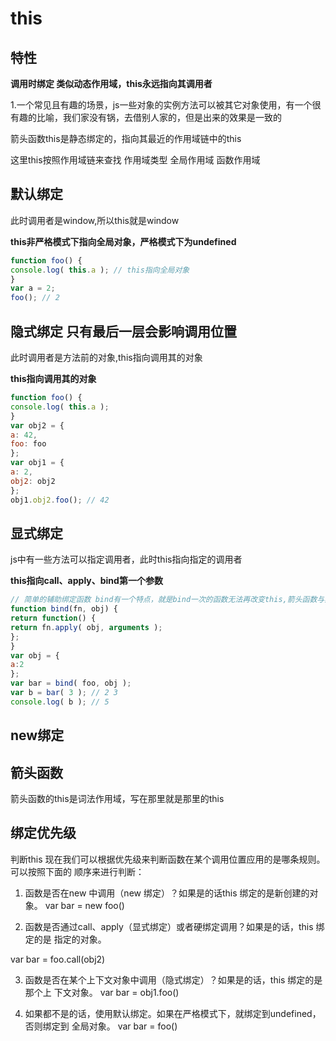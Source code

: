 # this 
## 特性 
**调用时绑定 类似动态作用域，this永远指向其调用者** 


1.一个常见且有趣的场景，js一些对象的实例方法可以被其它对象使用，有一个很有趣的比喻，我们家没有锅，去借别人家的，但是出来的效果是一致的

箭头函数this是静态绑定的，指向其最近的作用域链中的this

这里this按照作用域链来查找
作用域类型 全局作用域 函数作用域



## 默认绑定

此时调用者是window,所以this就是window

**this非严格模式下指向全局对象，严格模式下为undefined**
```js
function foo() {
console.log( this.a ); // this指向全局对象
}
var a = 2;
foo(); // 2
```

## 隐式绑定  只有最后一层会影响调用位置

此时调用者是方法前的对象,this指向调用其的对象

**this指向调用其的对象**
```js
function foo() {
console.log( this.a );
}
var obj2 = {
a: 42,
foo: foo
};
var obj1 = {
a: 2,
obj2: obj2
};
obj1.obj2.foo(); // 42
```
## 显式绑定

js中有一些方法可以指定调用者，此时this指向指定的调用者

**this指向call、apply、bind第一个参数**
```js
// 简单的辅助绑定函数 bind有一个特点，就是bind一次的函数无法再改变this,箭头函数与其效果一致
function bind(fn, obj) {
return function() {
return fn.apply( obj, arguments );
};
}
var obj = {
a:2
};
var bar = bind( foo, obj );
var b = bar( 3 ); // 2 3
console.log( b ); // 5
```


## new绑定

## 箭头函数

箭头函数的this是词法作用域，写在那里就是那里的this

## 绑定优先级

判断this
现在我们可以根据优先级来判断函数在某个调用位置应用的是哪条规则。可以按照下面的
顺序来进行判断：

1. 函数是否在new 中调用（new 绑定）？如果是的话this 绑定的是新创建的对象。
var bar = new foo()

2. 函数是否通过call、apply（显式绑定）或者硬绑定调用？如果是的话，this 绑定的是
指定的对象。

var bar = foo.call(obj2)

3. 函数是否在某个上下文对象中调用（隐式绑定）？如果是的话，this 绑定的是那个上
下文对象。
var bar = obj1.foo()

4. 如果都不是的话，使用默认绑定。如果在严格模式下，就绑定到undefined，否则绑定到
全局对象。
var bar = foo()